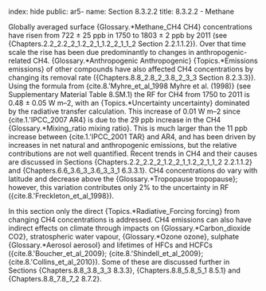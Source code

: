 index: hide
public: ar5-
name: Section 8.3.2.2
title: 8.3.2.2 - Methane

Globally averaged surface {Glossary.*Methane_CH4 CH4} concentrations have risen from 722 ± 25 ppb in 1750 to 1803 ± 2 ppb by 2011 (see {Chapters.2.2_2.2_2_1.2_2_1_1.2_2_1_1_2 Section 2.2.1.1.2}). Over that time scale the rise has been due predominantly to changes in anthropogenic-related CH4. {Glossary.*Anthropogenic Anthropogenic} {Topics.*Emissions emissions} of other compounds have also affected CH4 concentrations by changing its removal rate ({Chapters.8.8_2.8_2_3.8_2_3_3 Section 8.2.3.3}). Using the formula from {cite.8.'Myhre_et_al_1998 Myhre et al. (1998)} (see Supplementary Material Table 8.SM.1) the RF for CH4 from 1750 to 2011 is 0.48 ± 0.05 W m–2, with an {Topics.*Uncertainty uncertainty} dominated by the radiative transfer calculation. This increase of 0.01 W m–2 since {cite.1.'IPCC_2007 AR4} is due to the 29 ppb increase in the CH4 {Glossary.*Mixing_ratio mixing ratio}. This is much larger than the 11 ppb increase between {cite.1.'IPCC_2001 TAR} and AR4, and has been driven by increases in net natural and anthropogenic emissions, but the relative contributions are not well quantified. Recent trends in CH4 and their causes are discussed in Sections {Chapters.2.2_2.2_2_1.2_2_1_1.2_2_1_1_2 2.2.1.1.2} and {Chapters.6.6_3.6_3_3.6_3_3_1 6.3.3.1}. CH4 concentrations do vary with latitude and decrease above the {Glossary.*Tropopause tropopause}; however, this variation contributes only 2% to the uncertainty in RF ({cite.8.'Freckleton_et_al_1998}).

In this section only the direct {Topics.*Radiative_Forcing forcing} from changing CH4 concentrations is addressed. CH4 emissions can also have indirect effects on climate through impacts on {Glossary.*Carbon_dioxide CO2}, stratospheric water vapour, {Glossary.*Ozone ozone}, sulphate {Glossary.*Aerosol aerosol} and lifetimes of HFCs and HCFCs ({cite.8.'Boucher_et_al_2009}; {cite.8.'Shindell_et_al_2009}; {cite.8.'Collins_et_al_2010}). Some of these are discussed further in Sections {Chapters.8.8_3.8_3_3 8.3.3}, {Chapters.8.8_5.8_5_1 8.5.1} and {Chapters.8.8_7.8_7_2 8.7.2}.
